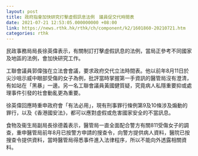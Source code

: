 ```yaml
---
layout: post
title: 政府指會加快研究打擊虛假訊息法例　議員促交代時間表
date: 2021-07-21 12:53:05.000000000 +08:00
link: https://news.rthk.hk/rthk/ch/component/k2/1601860-20210721.htm
categories: rthk
---
```


民政事務局局長徐英偉表示，有關制訂打擊虛假訊息的法例，當局正參考不同國家及地區的法例，會加快研究工作。

工聯會議員郭偉強在立法會會議，要求政府交代立法時間表。他以前年8月11日於尖沙咀示威中眼部受傷的女子為例，批評當時掌握第一手資訊的醫管局沒有澄清，有如站在「黑暴」一邊。另一名工聯會議員黃國健質疑，究竟病人私隱重要抑或處理事件引發的社會動亂更為重要。

徐英偉回應時重申政府會「有法必用」，現有刑事罪行條例第9及10條涉及煽動的罪行，以及《香港國安法》，都可以應對虛假或危害國家安全的不當訊息。

食物及衞生局副局長徐德義表示，醫管局一直全面配合警方有關811受傷女子的調查，重申醫管局前年8月已按警方申請的搜查令，向警方提供病人資料，醫院已按搜查令提供資料，當時醫管局得悉事件進入法律程序，所以不能向外透露相關資料。

